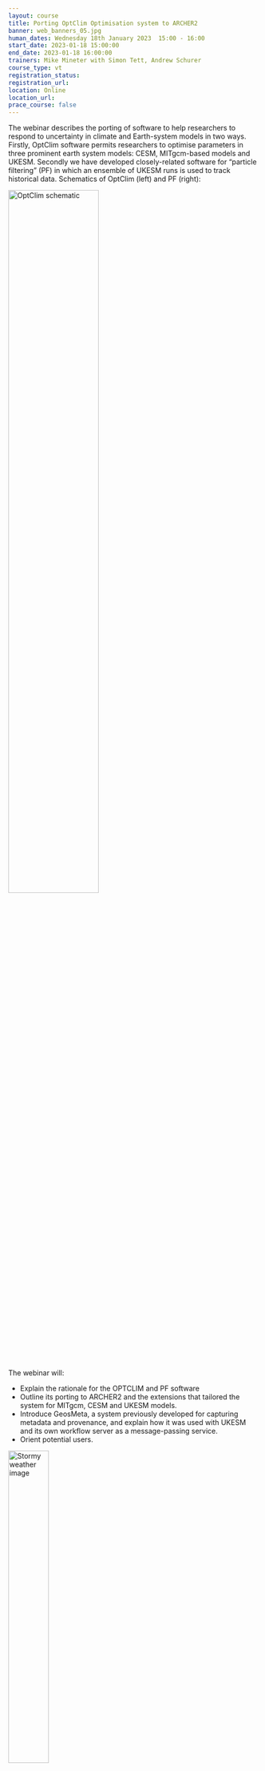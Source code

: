 ```yaml
---
layout: course
title: Porting OptClim Optimisation system to ARCHER2
banner: web_banners_05.jpg
human_dates: Wednesday 18th January 2023  15:00 - 16:00 
start_date: 2023-01-18 15:00:00
end_date: 2023-01-18 16:00:00
trainers: Mike Mineter with Simon Tett, Andrew Schurer
course_type: vt
registration_status:
registration_url:
location: Online
location_url:
prace_course: false
---
```


The webinar describes the porting of software to help researchers to respond to uncertainty in climate and Earth-system models in two ways. Firstly, OptClim software permits researchers to optimise parameters in three prominent earth system models: CESM, MITgcm-based models and UKESM.  Secondly we have developed closely-related software for “particle filtering” (PF) in which an ensemble of UKESM runs is used to track historical data. 
Schematics of OptClim (left) and PF (right):


<img src="{{ site.baseurl }}/training/courses/230118-optclim-vt/230118-optclim-vt.jpg" alt="OptClim schematic"  align="center" width="60%" />





The webinar will:
-	Explain the rationale for the OPTCLIM and PF software
-	Outline its porting to ARCHER2 and the extensions that tailored the system for MITgcm, CESM and UKESM models.
-	Introduce GeosMeta, a system previously developed for capturing metadata and provenance, and explain how it was used with UKESM and its own workflow server as a message-passing service.
-	Orient potential users.




<img src="{{ site.baseurl }}/ecse/reports/ARCHER2-eCSE04-07.jpg" alt="Stormy weather image"  align="center" width="40%" />

*Some weather processes can’t be fully resolved in maths, and have to be parameterised. Cloud physics is prominent in this.*

This online session is open to all. It will use the Blackboard Collaborate platform.



<section id="service">

<!--
  <div class="row ">	

      <div class="col-xs-6 col-sm-4">
        <a class="ar2_linkbox ar2_linkbox-teal" 
          href="https://eu.bbcollab.com/guest/afaf7c1feff44bbab72ae540dff97cd7">
          <strong>Join Session</strong><br/>
          Join this online session in your browser
        </a>
      </div>

      <div class="col-xs-6 col-sm-4">
        <a class="ar2_linkbox ar2_linkbox-green" href="courses/"
           href="myevents.ics">
          <strong>Add to Calendar</strong><br/>
          Download ICS file to add this event to your calendar complete with join link
        </a>
      </div>

											
    </div>

-->



<h2><a name="video">Video</a></h2>

<div>

<iframe title="Video"  width="560" height="315" src="https://www.youtube.com/embed/iWrWMgMtSIM" frameborder="0" allow="accelerometer; autoplay; encrypted-media; gyroscope; picture-in-picture" allowfullscreen></iframe>

</div>





<section id="service">

    <div class="row ">	


<!--
      <div class="col-xs-6 col-sm-4">
        <a class="ar2_linkbox ar2_linkbox-teal" href="  ">
          <strong>Transcript</strong><br/>
          Download a transcript of the video audio
        </a>
      </div>

-->

      <div class="col-xs-6 col-sm-4">
        <a class="ar2_linkbox ar2_linkbox-green" href="courses/"
           href="eCSE_Webinar_OptClim.pdf">
          <strong>Slides</strong><br/>
          Download pdf of the presentation.
        </a>
      </div>
										
    </div>

</section>

